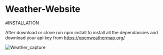 # Weather-Website

#INSTALLATION

After download or clone run npm install to install all the dependancies and download your api key from https://openweathermap.org/


![Weather_capture](https://user-images.githubusercontent.com/48891724/99359739-85a10700-28d5-11eb-89da-d3d705daad86.PNG)
